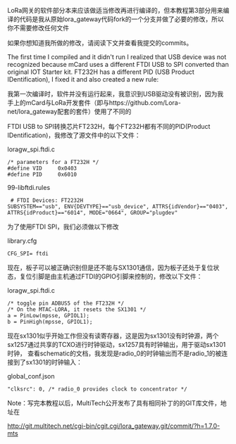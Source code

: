LoRa网关的软件部分本来应该做适当修改再进行编译的，但本教程第3部分用来编译的代码是我从原始lora_gateway代码fork的一个分支并做了必要的修改，所以你不需要修改任何文件

如果你想知道我所做的修改，请阅读下文并查看我提交的commits。

The first time I compiled and it didn't run I realized that USB device was not recognized because mCard uses a different FTDI USB to SPI
 converted than original IOT Starter kit. FT232H has a different PID (USB Product IDentification), I fixed it and also created a new rule:
 
 我第一次编译时，软件并没有运行起来，我意识到USB驱动没有被识别，因为我手上的mCard与LoRa开发套件（即与https://github.com/Lora-net/lora_gateway配套的套件）使用了不同的
 
 FTDI USB to SPI转换芯片FT232H，每个FT232H都有不同的PID(Product IDentification)，我修改了源文件中的以下文件：
 
 loragw_spi.ftdi.c
 
```
/* parameters for a FT232H */
#define VID     0x0403
#define PID     0x6010
 ```
 
 99-libftdi.rules
 
```
 # FTDI Devices: FT2232H
SUBSYSTEM=="usb", ENV{DEVTYPE}=="usb_device", ATTRS{idVendor}=="0403", ATTRS{idProduct}=="6014", MODE="0664", GROUP="plugdev"
```

为了使用FTDI SPI，我们必须做以下修改

library.cfg
```
CFG_SPI= ftdi
```

现在，板子可以被正确识别但是还不能与SX1301通信，因为板子还处于复位状态，复位引脚是由主机通过FTDI的GPIO引脚来控制的，修改以下文件：

loragw_spi.ftdi.c
```
/* toggle pin ADBUS5 of the FT232H */
/* On the MTAC-LORA, it resets the SX1301 */
a = PinLow(mpsse, GPIOL1);
b = PinHigh(mpsse, GPIOL1);
```

现在sx1301似乎开始工作但没有读寄存器，这是因为sx1301没有时钟源，两个sx1257通过共享的TCXO进行时钟驱动，sx1257具有时钟输出，用于驱动sx1301时钟，
查看schematic的文档，我发现是radio_0的时钟输出而不是radio_1的被连接到了sx1301的时钟输入：

global_conf.json
```
"clksrc": 0, /* radio_0 provides clock to concentrator */
```

Note：写完本教程以后，MultiTech公开发布了具有相同补丁的的GIT库文件，地址在


http://git.multitech.net/cgi-bin/cgit.cgi/lora_gateway.git/commit/?h=1.7.0-mts















